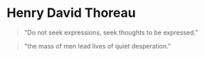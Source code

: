 # Henry David Thoreau

> "Do not seek expressions, seek thoughts to be expressed.”

> "the mass of men lead lives of quiet desperation."
